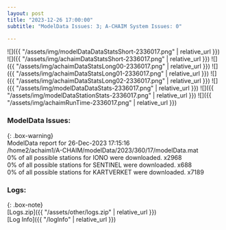 ```yaml
---
layout: post
title: "2023-12-26 17:00:00"
subtitle: "ModelData Issues: 3; A-CHAIM System Issues: 0"

---
```


![]({{ "/assets/img/modelDataDataStatsShort-2336017.png" | relative_url }})
![]({{ "/assets/img/achaimDataStatsShort-2336017.png" | relative_url }})
![]({{ "/assets/img/achaimDataStatsLong00-2336017.png" | relative_url }})
![]({{ "/assets/img/achaimDataStatsLong01-2336017.png" | relative_url }})
![]({{ "/assets/img/achaimDataStatsLong02-2336017.png" | relative_url }})
![]({{ "/assets/img/modelDataDataStats-2336017.png" | relative_url }})
![]({{ "/assets/img/modelDataStationStats-2336017.png" | relative_url }})
![]({{ "/assets/img/achaimRunTime-2336017.png" | relative_url }})


### ModelData Issues:  
  
{: .box-warning}  
 ModelData report for 26-Dec-2023 17:15:16   
 /home2/achaim1/A-CHAIM/modelData/2023/360/17/modelData.mat   
 0% of all possible stations for IONO were downloaded. x2968   
 0% of all possible stations for SENTINEL were downloaded. x688   
 0% of all possible stations for KARTVERKET were downloaded. x7189   
  


### Logs:  
  
{: .box-note}  
[Logs.zip]({{ "/assets/other/logs.zip" | relative_url }})  
[Log Info]({{ "/logInfo" | relative_url }})  

